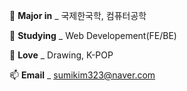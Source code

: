 🌱 **Major in** _ 국제한국학, 컴퓨터공학

🔭 **Studying** _ Web Developement(FE/BE)

💬 **Love** _ Drawing, K-POP

📫 **Email** _ sumikim323@naver.com
 
